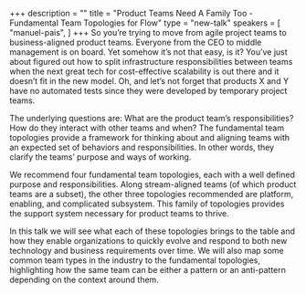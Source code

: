 +++
description = ""
title = "Product Teams Need A Family Too - Fundamental Team Topologies for Flow"
type = "new-talk"
speakers = [
        "manuel-pais",
]
+++
So you’re trying to move from agile project teams to business-aligned product teams. Everyone from the CEO to middle management is on board. Yet somehow it’s not that easy, is it? You’ve just about figured out how to split infrastructure responsibilities between teams when the next great tech for cost-effective scalability is out there and it doesn’t fit in the new model. Oh, and let’s not forget that products X and Y have no automated tests since they were developed by temporary project teams.

The underlying questions are: What are the product team’s responsibilities? How do they interact with other teams and when? The fundamental team topologies provide a framework for thinking about and aligning teams with an expected set of behaviors and responsibilities. In other words, they clarify the teams’ purpose and ways of working.

We recommend four fundamental team topologies, each with a well defined purpose and responsibilities. Along stream-aligned teams (of which product teams are a subset), the other three topologies recommended are platform, enabling, and complicated subsystem. This family of topologies provides the support system necessary for product teams to thrive.

In this talk we will see what each of these topologies brings to the table and how they enable organizations to quickly evolve and respond to both new technology and business requirements over time. We will also map some common team types in the industry to the fundamental topologies, highlighting how the same team can be either a pattern or an anti-pattern depending on the context around them.